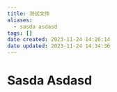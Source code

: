 ```yaml
---
title: 测试文件
aliases:
  - sasda asdasd
tags: []
date created: 2023-11-24 14:26:14
date updated: 2023-11-24 14:34:36
---
```


# Sasda Asdasd
